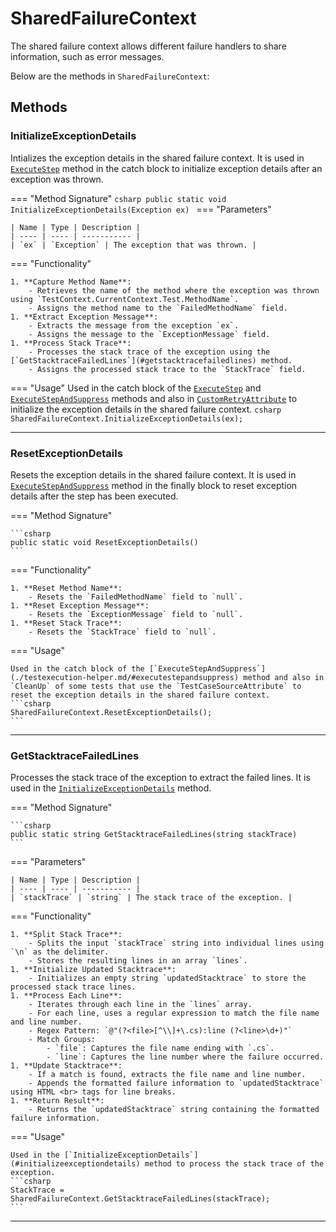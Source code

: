 # SharedFailureContext

The shared failure context allows different failure handlers to share information, such as error messages.

Below are the methods in `SharedFailureContext`:

## Methods

### **InitializeExceptionDetails**

Intializes the exception details in the shared failure context. It is used in [`ExecuteStep`](./testexecution-helper.md/#executestep) method in the catch block to initialize exception details after an exception was thrown.

=== "Method Signature"
	```csharp
	public static void InitializeExceptionDetails(Exception ex)
	```
=== "Parameters"
	
	| Name | Type | Description |
	| ---- | ---- | ----------- |
	| `ex` | `Exception` | The exception that was thrown. |

=== "Functionality"

	1. **Capture Method Name**:
		- Retrieves the name of the method where the exception was thrown using `TestContext.CurrentContext.Test.MethodName`.
		- Assigns the method name to the `FailedMethodName` field.
	1. **Extract Exception Message**:
		- Extracts the message from the exception `ex`.
		- Assigns the message to the `ExceptionMessage` field.
	1. **Process Stack Trace**:
		- Processes the stack trace of the exception using the [`GetStacktraceFailedLines`](#getstacktracefailedlines) method.
		- Assigns the processed stack trace to the `StackTrace` field.

=== "Usage"
	Used in the catch block of the [`ExecuteStep`](./testexecution-helper.md/#executestep) and [`ExecuteStepAndSuppress`](./testexecution-helper.md/#executestepandsuppress) methods and also in [`CustomRetryAttribute`](./attribute-extensions.md/#customretryattribute) to initialize the exception details in the shared failure context.
	```csharp
	SharedFailureContext.InitializeExceptionDetails(ex);
	```

---

### **ResetExceptionDetails**

Resets the exception details in the shared failure context. It is used in [`ExecuteStepAndSuppress`](./testexecution-helper.md/#executestepandsuppress) method in the finally block to reset exception details after the step has been executed.

=== "Method Signature"

	```csharp
	public static void ResetExceptionDetails()
	```
=== "Functionality"

	1. **Reset Method Name**:
		- Resets the `FailedMethodName` field to `null`.
	1. **Reset Exception Message**:
		- Resets the `ExceptionMessage` field to `null`.
	1. **Reset Stack Trace**:
		- Resets the `StackTrace` field to `null`.

=== "Usage"

	Used in the catch block of the [`ExecuteStepAndSuppress`](./testexecution-helper.md/#executestepandsuppress) method and also in `CleanUp` of some tests that use the `TestCaseSourceAttribute` to reset the exception details in the shared failure context.
	```csharp
	SharedFailureContext.ResetExceptionDetails();
	```

---

### **GetStacktraceFailedLines**

Processes the stack trace of the exception to extract the failed lines. It is used in the [`InitializeExceptionDetails`](#initializeexceptiondetails) method.

=== "Method Signature"

	```csharp
	public static string GetStacktraceFailedLines(string stackTrace)
	```

=== "Parameters"

	| Name | Type | Description |
	| ---- | ---- | ----------- |
	| `stackTrace` | `string` | The stack trace of the exception. |

=== "Functionality"

	1. **Split Stack Trace**:
		- Splits the input `stackTrace` string into individual lines using `\n` as the delimiter.
		- Stores the resulting lines in an array `lines`.
	1. **Initialize Updated Stacktrace**:
		- Initializes an empty string `updatedStacktrace` to store the processed stack trace lines.
	1. **Process Each Line**:
		- Iterates through each line in the `lines` array.
		- For each line, uses a regular expression to match the file name and line number.
		- Regex Pattern: `@"(?<file>[^\\]+\.cs):line (?<line>\d+)"`
		- Match Groups:
			- `file`: Captures the file name ending with `.cs`.
			- `line`: Captures the line number where the failure occurred.
	1. **Update Stacktrace**:
		- If a match is found, extracts the file name and line number.
		- Appends the formatted failure information to `updatedStacktrace` using HTML <br> tags for line breaks.
	1. **Return Result**:
		- Returns the `updatedStacktrace` string containing the formatted failure information.

=== "Usage"

	Used in the [`InitializeExceptionDetails`](#initializeexceptiondetails) method to process the stack trace of the exception.
	```csharp
	StackTrace = SharedFailureContext.GetStacktraceFailedLines(stackTrace);
	```

---